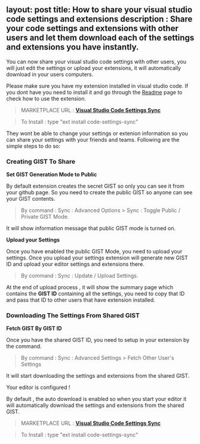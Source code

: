 layout: post
title: How to share your visual studio code settings and extensions
description : Share your code settings and extensions with other users and let them download each of the settings and extensions you have instantly. 
---

You can now share your visual studio code settings with other users, you will just edit the settings or upload your extensions, it will automatically download in your users computers.




Please make sure you have my extension installed in visual studio code. If you dont have you need to install it and go through the [Readme](http://shanalikhan.github.io/2015/12/15/Visual-Studio-Code-Sync-Settings.html) page to check how to use the extension.

> MARKETPLACE URL : **[Visual Studio Code Settings Sync]("https://marketplace.visualstudio.com/items/Shan.code-settings-sync)**


> To Install : type "ext install code-settings-sync" 


They wont be able to change your settings or extenion information so you can share your settings with your friends and teams. Following are the simple steps to do so: 


### Creating GIST To Share

**Set GIST Generation Mode to Public**

By default extension creates the secret GIST so only you can see it from your github page. So you need to create the public GIST so anyone can see your GIST contents.

> By command : Sync : Advanced Options > Sync : Toggle Public / Private GIST Mode.

It will show information message that public GIST mode is turned on.

**Upload your Settings**

Once you have enabled the public GIST Mode, you need to upload your settings. Once you upload your settings extension will generate new GIST ID and upload your editor settings and extensions there.

> By command : Sync : Update / Upload Settings. 

At the end of upload process , it will show the summary page which contains the **GIST ID** containing all the settings, you need to copy that ID and pass that ID to other users that have extension installed.


### Downloading The Settings From Shared GIST

**Fetch GIST By GIST ID**

Once you have the shared GIST ID, you need to setup in your extension by the command.

> By command : Sync : Advanced Settings > Fetch Other User's Settings

It will start downloading the settings and extensions from the shared GIST.

Your editor is configured !

By default , the auto download is enabled so when you start your editor it will automatically download the settings and extensions from the shared GIST.


> MARKETPLACE URL : **[Visual Studio Code Settings Sync]("https://marketplace.visualstudio.com/items/Shan.code-settings-sync)**


> To Install : type "ext install code-settings-sync" 



